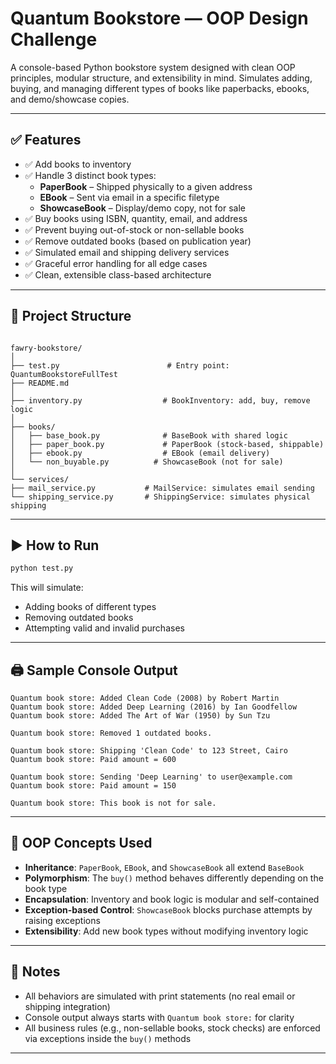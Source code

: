 


# Quantum Bookstore — OOP Design Challenge

A console-based Python bookstore system designed with clean OOP principles, modular structure, and extensibility in mind. Simulates adding, buying, and managing different types of books like paperbacks, ebooks, and demo/showcase copies.

---

## ✅ Features

- ✅ Add books to inventory
- ✅ Handle 3 distinct book types:
  - **PaperBook** – Shipped physically to a given address
  - **EBook** – Sent via email in a specific filetype
  - **ShowcaseBook** – Display/demo copy, not for sale
- ✅ Buy books using ISBN, quantity, email, and address
- ✅ Prevent buying out-of-stock or non-sellable books
- ✅ Remove outdated books (based on publication year)
- ✅ Simulated email and shipping delivery services
- ✅ Graceful error handling for all edge cases
- ✅ Clean, extensible class-based architecture

---

## 📁 Project Structure

```

fawry-bookstore/
│
├── test.py                        # Entry point: QuantumBookstoreFullTest
├── README.md
│
├── inventory.py                  # BookInventory: add, buy, remove logic
│
├── books/
│   ├── base_book.py              # BaseBook with shared logic
│   ├── paper_book.py             # PaperBook (stock-based, shippable)
│   ├── ebook.py                  # EBook (email delivery)
│   └── non_buyable.py          # ShowcaseBook (not for sale)
│
└── services/
├── mail_service.py           # MailService: simulates email sending
└── shipping_service.py       # ShippingService: simulates physical shipping

````

---

## ▶️ How to Run

```bash
python test.py
````

This will simulate:

* Adding books of different types
* Removing outdated books
* Attempting valid and invalid purchases

---

## 🖨 Sample Console Output

```
Quantum book store: Added Clean Code (2008) by Robert Martin
Quantum book store: Added Deep Learning (2016) by Ian Goodfellow
Quantum book store: Added The Art of War (1950) by Sun Tzu

Quantum book store: Removed 1 outdated books.

Quantum book store: Shipping 'Clean Code' to 123 Street, Cairo
Quantum book store: Paid amount = 600

Quantum book store: Sending 'Deep Learning' to user@example.com
Quantum book store: Paid amount = 150

Quantum book store: This book is not for sale.
```

---

## 🧠 OOP Concepts Used

* **Inheritance**: `PaperBook`, `EBook`, and `ShowcaseBook` all extend `BaseBook`
* **Polymorphism**: The `buy()` method behaves differently depending on the book type
* **Encapsulation**: Inventory and book logic is modular and self-contained
* **Exception-based Control**: `ShowcaseBook` blocks purchase attempts by raising exceptions
* **Extensibility**: Add new book types without modifying inventory logic

---



## 📝 Notes

* All behaviors are simulated with print statements (no real email or shipping integration)
* Console output always starts with `Quantum book store:` for clarity
* All business rules (e.g., non-sellable books, stock checks) are enforced via exceptions inside the `buy()` methods

---




